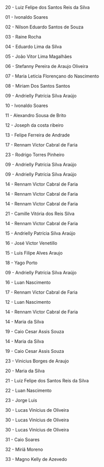 20 - Luiz Felipe dos Santos Reis da Silva

01 - Ivonaldo Soares

02 - Nilson Eduardo Santos de Souza

03 - Raine Rocha 

04 - Eduardo Lima da Silva

05 - João Vitor Lima Magalhães

06 - Stefanny Pereira de Araujo Oliveira

07 - Maria Leticia Florençano do Nascimento

08 - Miriam Dos Santos Santos

09 - Andrielly Patrícia Silva Araújo

10 - Ivonaldo Soares

11 - Alexandro Sousa de Brito

12 - Joseph da costa ribeiro

13 - Felipe Ferreira de Andrade

17 - Rennam Victor Cabral de Faria

23 - Rodrigo Torres Pinheiro

09 - Andrielly Patrícia Silva Araújo

09 - Andrielly Patrícia Silva Araújo

14 - Rennam Victor Cabral de Faria

14 -  Rennam Victor Cabral de Faria

14 - Rennam Victor Cabral de Faria

21 - Camille Vitória dos Reis Silva

14 - Rennam Victor Cabral de Faria

15 - Andrielly Patrícia Silva Araújo

16 - José Victor Venetillo

15 - Luis Filipe Alves Araujo

18 - Yago Porto

09 - Andrielly Patrícia Silva Araújo

16 - Luan Nascimento

17 - Rennam Victor Cabral de Faria

12 - Luan Nascimento

14 - Rennam Victor Cabral de Faria

14 - Maria da Silva

19 - Caio Cesar Assis Souza

14 - Maria da Silva

19 - Caio Cesar Assis Souza

23 - Vinicius Borges de Araujo

20 - Maria da Silva

21 - Luiz Felipe dos Santos Reis da Silva

22 - Luan Nascimento

23 - Jorge Luis

30 - Lucas Vinícius de Oliveira

30 - Lucas Vinícius de Oliveira

30 - Lucas Vinícius de Oliveira

31 - Caio Soares

32 - Miriã Moreno

33 - Magno Kelly de Azevedo

